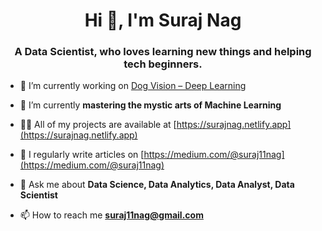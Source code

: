 
<h1 align="center">Hi 👋, I'm Suraj Nag</h1>
<h3 align="center">A Data Scientist, who loves learning new things and helping tech beginners.</h3>

- 🔭 I’m currently working on [Dog Vision – Deep Learning](https://github.com/Suraj11nag/dog-vision-deep-learning-project)

- 🌱 I’m currently **mastering the mystic arts of Machine Learning**

- 👨‍💻 All of my projects are available at [https://surajnag.netlify.app](https://surajnag.netlify.app)

- 📝 I regularly write articles on [https://medium.com/@suraj11nag](https://medium.com/@suraj11nag)

- 💬 Ask me about **Data Science, Data Analytics, Data Analyst, Data Scientist**

- 📫 How to reach me **suraj11nag@gmail.com**
